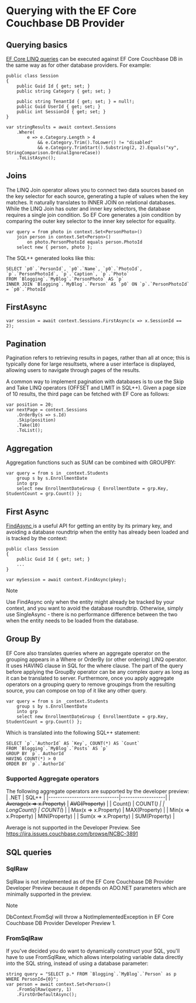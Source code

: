 # Querying with the EF Core Couchbase DB Provider

## Querying basics
[EF Core LINQ queries](https://learn.microsoft.com/en-us/ef/core/querying/) can be executed against EF Core Couchbase DB in the same way as for other database providers. For example:

```
public class Session
{
    public Guid Id { get; set; }
    public string Category { get; set; }

    public string TenantId { get; set; } = null!;
    public Guid UserId { get; set; }
    public int SessionId { get; set; }
}

var stringResults = await context.Sessions
    .Where(
        e => e.Category.Length > 4
            && e.Category.Trim().ToLower() != "disabled"
            && e.Category.TrimStart().Substring(2, 2).Equals("xy", StringComparison.OrdinalIgnoreCase))
    .ToListAsync();
```

## Joins
The LINQ Join operator allows you to connect two data sources based on the key selector for each source, generating a tuple of values when the key matches. It naturally translates to INNER JOIN on relational databases. While the LINQ Join has outer and inner key selectors, the database requires a single join condition. So EF Core generates a join condition by comparing the outer key selector to the inner key selector for equality.
```
var query = from photo in context.Set<PersonPhoto>()
    join person in context.Set<Person>()
        on photo.PersonPhotoId equals person.PhotoId
    select new { person, photo };
```
The SQL++ generated looks like this:

```
SELECT `p0`.`PersonId`, `p0`.`Name`, `p0`.`PhotoId`, `p`.`PersonPhotoId`, `p`.`Caption`, `p`.`Photo`
FROM `Blogging`.`MyBlog`.`PersonPhoto` AS `p`
INNER JOIN `Blogging`.`MyBlog`.`Person` AS `p0` ON `p`.`PersonPhotoId` = `p0`.`PhotoId`
```

## FirstAsync

```
var session = await context.Sessions.FirstAsync(x => x.SessionId == 2);
```

## Pagination
Pagination refers to retrieving results in pages, rather than all at once; this is typically done for large resultsets, where a user interface is displayed, allowing users to navigate through pages of the results.

A common way to implement pagination with databases is to use the Skip and Take LINQ operators (OFFSET and LIMIT in SQL++). Given a page size of 10 results, the third page can be fetched with EF Core as follows:

```
var position = 20;
var nextPage = context.Sessions
    .OrderBy(s => s.Id)
    .Skip(position)
    .Take(10)
    .ToList();
```

## Aggregation
Aggregation functions such as SUM can be combined with GROUPBY:
```
var query = from s in _context.Students
    group s by s.EnrollmentDate
    into grp
    select new EnrollmentDateGroup { EnrollmentDate = grp.Key, StudentCount = grp.Count() };
```

## First Async
[FindAsync ](https://learn.microsoft.com/en-us/ef/core/change-tracking/entity-entries#find-and-findasync)is a useful API for getting an entity by its primary key, and avoiding a database roundtrip when the entity has already been loaded and is tracked by the context:

```
public class Session
{
    public Guid Id { get; set; }
    ...
}

var mySession = await context.FindAsync(pkey);
```

> [!NOTE] 
> Use FindAsync only when the entity might already be tracked by your context, and you want to avoid the database roundtrip. Otherwise, simply use SingleAsync - there is no performance difference between the two when the entity needs to be loaded from the database.


## Group By
EF Core also translates queries where an aggregate operator on the grouping appears in a Where or OrderBy (or other ordering) LINQ operator. It uses HAVING clause in SQL for the where clause. The part of the query before applying the GroupBy operator can be any complex query as long as it can be translated to server. Furthermore, once you apply aggregate operators on a grouping query to remove groupings from the resulting source, you can compose on top of it like any other query.
```
var query = from s in _context.Students
    group s by s.EnrollmentDate
    into grp
    select new EnrollmentDateGroup { EnrollmentDate = grp.Key, StudentCount = grp.Count() };
```
Which is translated into the following SQL++ statement:

```
SELECT `p`.`AuthorId` AS `Key`, COUNT(*) AS `Count`
FROM `Blogging`.`MyBlog`.`Posts` AS `p`
GROUP BY `p`.`AuthorId`
HAVING COUNT(*) > 0
ORDER BY `p`.`AuthorId`
```

### Supported Aggregate operators
The following aggregate operators are supported by the developer preview:
| .NET                         | SQL++             |
|------------------------------|-------------------|
| ~~Average(x => x.Property)~~ | ~~AVG(Property)~~ |
| Count()                      | COUNT(*)          |
| LongCount()                  | COUNT(*)          |
| Max(x => x.Property)         | MAX(Property)     |
| Min(x => x.Property)         | MIN(Property)     |
| Sum(x => x.Property)         | SUM(Property)     |

Average is not supported in the Developer Preview. See https://jira.issues.couchbase.com/browse/NCBC-3891

## SQL queries

### SqlRaw
SqlRaw is not implemented as of the EF Core Couchbase DB Provider Developer Preview because it depends on ADO.NET parameters which are minimally supported in the preview.

> [!NOTE] 
> DbContext.FromSql  will throw a NotImplementedException in EF Core Couchbase DB Provider Developer Preview 1.

### FromSqlRaw
If you've decided you do want to dynamically construct your SQL, you'll have to use FromSqlRaw, which allows interpolating variable data directly into the SQL string, instead of using a database parameter:
```
string query = "SELECT p.* FROM `Blogging`.`MyBlog`.`Person` as p WHERE PersonId={0}";
var person = await context.Set<Person>()
    .FromSqlRaw(query, 1)
    .FirstOrDefaultAsync();
```
